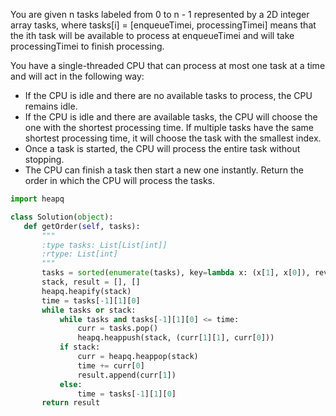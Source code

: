 You are given n​​​​​​ tasks labeled from 0 to n - 1 represented by a 2D integer array tasks, where tasks[i] = [enqueueTimei, processingTimei] means that the i​​​​​​th​​​​ task will be available to process at enqueueTimei and will take processingTimei to finish processing.

You have a single-threaded CPU that can process at most one task at a time and will act in the following way:

- If the CPU is idle and there are no available tasks to process, the CPU remains idle.
- If the CPU is idle and there are available tasks, the CPU will choose the one with the shortest processing time. If multiple tasks have the same shortest processing time, it will choose the task with the smallest index.
- Once a task is started, the CPU will process the entire task without stopping.
- The CPU can finish a task then start a new one instantly.
Return the order in which the CPU will process the tasks.

 ```Python
 import heapq

class Solution(object):
    def getOrder(self, tasks):
        """
        :type tasks: List[List[int]]
        :rtype: List[int]
        """
        tasks = sorted(enumerate(tasks), key=lambda x: (x[1], x[0]), reverse=True)
        stack, result = [], []
        heapq.heapify(stack)
        time = tasks[-1][1][0]
        while tasks or stack:
            while tasks and tasks[-1][1][0] <= time:
                curr = tasks.pop()
                heapq.heappush(stack, (curr[1][1], curr[0]))
            if stack:
                curr = heapq.heappop(stack)
                time += curr[0]
                result.append(curr[1])
            else:
                time = tasks[-1][1][0]
        return result
```
